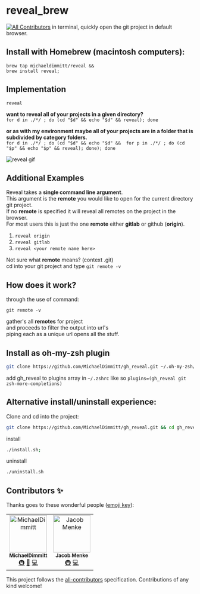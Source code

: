 # reveal_brew
[![All Contributors](https://img.shields.io/badge/all_contributors-1-orange.svg?style=flat-square)](#contributors)
in terminal, quickly open the git project in default browser.

## Install with Homebrew (macintosh computers):
```
brew tap michaeldimmitt/reveal &&
brew install reveal;
```

## Implementation

`reveal`

<b>want to reveal all of your projects in a given directory?</b><br/>
`for d in ./*/ ; do (cd "$d" && echo "$d" && reveal); done`<br/>

<b>or as with my environment  maybe all of your projects are in a folder that is subdivided by category folders.</b><br/>
`for d in ./*/ ; do (cd "$d" && echo "$d" &&  for p in ./*/ ; do (cd "$p" && echo "$p" && reveal); done); done`

![reveal gif](https://github.com/MichaelDimmitt/assets_used_by_other_repos/blob/master/assets/how_reveal_works_my_environment.gif)

## Additional Examples
Reveal takes a <b>single command line argument</b>.
<br>This argument is the <b>remote</b> you would like to open for the current directory git project.
<br>If no <b>remote</b> is specified it will reveal all remotes on the project in the browser.
<br>For most users this is just the one <b>remote</b> either <b>gitlab</b> or github (<b>origin</b>).

1) `reveal origin`
2) `reveal gitlab`
3) `reveal <your remote name here>`

Not sure what <b>remote</b> means? (context .git)
<br>cd into your git project and type `git remote -v`


## How does it work?
through the use of command:
```
git remote -v
```
gather's all <b>remotes</b> for project
<br>and proceeds to  filter the output into url's
<br>piping each as a unique url opens all the stuff.

## Install as oh-my-zsh plugin
```bash
git clone https://github.com/MichaelDimmitt/gh_reveal.git ~/.oh-my-zsh/custom/plugins/gh_reveal
```
add gh_reveal to plugins array in `~/.zshrc` like so
`plugins=(gh_reveal git zsh-more-completions)`


## Alternative install/uninstall experience:
Clone and cd into the project:
```bash
git clone https://github.com/MichaelDimmitt/gh_reveal.git && cd gh_reveal;
```

install
```bash
./install.sh;
```

uninstall
```bash
./uninstall.sh
```


## Contributors ✨

Thanks goes to these wonderful people ([emoji key](https://allcontributors.org/docs/en/emoji-key)):

<!-- ALL-CONTRIBUTORS-LIST:START - Do not remove or modify this section -->
<!-- prettier-ignore -->
<table>
  <tr>
    <td align="center"><a href="https://twitter.com/m_dimmitt"><img src="https://avatars1.githubusercontent.com/u/11463275?v=4" width="100px;" alt="MichaelDimmitt"/><br /><sub><b>MichaelDimmitt</b></sub></a><br /><a href="#infra-MichaelDimmitt" title="Infrastructure (Hosting, Build-Tools, etc)">🚇</a> <a href="https://github.com/MichaelDimmitt/gh_reveal/commits?author=MichaelDimmitt" title="Documentation">📖</a> <a href="https://github.com/MichaelDimmitt/gh_reveal/commits?author=MichaelDimmitt" title="Code">💻</a></td>
    <td align="center"><a href="http://www.jakobmenke.com"><img src="https://avatars0.githubusercontent.com/u/18195247?v=4" width="100px;" alt="Jacob Menke"/><br /><sub><b>Jacob Menke</b></sub></a><br /><a href="#infra-MenkeTechnologies" title="Infrastructure (Hosting, Build-Tools, etc)">🚇</a> <a href="https://github.com/MichaelDimmitt/gh_reveal/commits?author=MenkeTechnologies" title="Code">💻</a></td>
  </tr>
</table>

<!-- ALL-CONTRIBUTORS-LIST:END -->

This project follows the [all-contributors](https://github.com/all-contributors/all-contributors) specification. Contributions of any kind welcome!